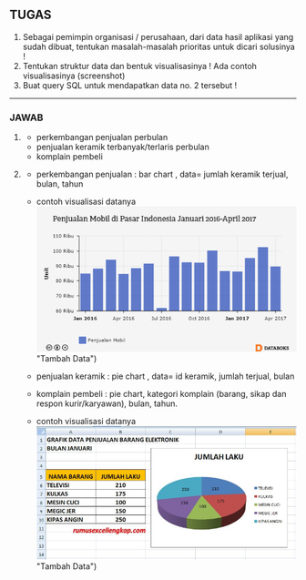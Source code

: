 ## TUGAS
1. Sebagai pemimpin organisasi / perusahaan, dari data hasil aplikasi yang sudah dibuat, tentukan masalah-masalah prioritas untuk dicari solusinya !
2. Tentukan struktur data dan bentuk visualisasinya ! Ada contoh visualisasinya (screenshot)
3. Buat query SQL untuk mendapatkan data no. 2 tersebut !

---

### JAWAB
1.  - perkembangan penjualan perbulan
    - penjualan keramik terbanyak/terlaris perbulan
    - komplain pembeli

2.  - perkembangan penjualan : bar chart , data= jumlah keramik terjual, bulan, tahun
    - contoh visualisasi datanya
    ![Tambah Data](https://github.com/NormalikaShandi/IF214002/blob/main/pertemuan%2014/img/bar%20chart%20penjualan.png) "Tambah Data")
    
    - penjualan keramik : pie chart , data= id keramik, jumlah terjual, bulan
    - komplain pembeli : pie chart, kategori komplain (barang, sikap dan respon kurir/karyawan), bulan, tahun.
    - contoh visualisasi datanya
    ![Tambah Data](https://github.com/NormalikaShandi/IF214002/blob/main/pertemuan%2014/img/Contoh%202%20grafik%20pie.JPG) "Tambah Data")
